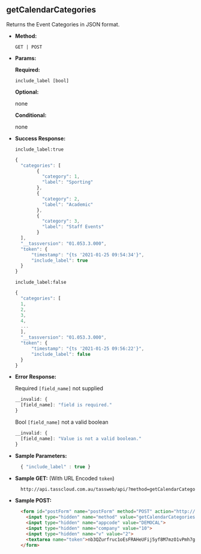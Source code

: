 **getCalendarCategories**
----
  Returns the Event Categories in JSON format.

* **Method:**

  `GET | POST`
  
*  **Params:**

   **Required:**
 
   `include_label [bool]`
   
   **Optional:**
 
   none

   **Conditional:**

   none

* **Success Response:**
    
    `include_label:true`

    ```javascript
    {
      "categories": [
            {
              "category": 1,
              "label": "Sporting"
            },
            {
              "category": 2,
              "label": "Academic"
            },
            {
              "category": 3,
              "label": "Staff Events"
            }
      ],
      "__tassversion": "01.053.3.000",
      "token": {
          "timestamp": "{ts '2021-01-25 09:54:34'}",
          "include_label": true
      }
    }
  ```

  `include_label:false`

    ```javascript
    {
      "categories": [
      1,
      2,
      3,
      4,
      ...
      ],
      "__tassversion": "01.053.3.000",
      "token": {
          "timestamp": "{ts '2021-01-25 09:56:22'}",
          "include_label": false
      }
    }
  ```
 
* **Error Response:**

   Required `[field_name]` not supplied
    ```javascript
    __invalid: {
      [field_name]: "field is required."
    }
    ```
    
    Bool `[field_name]` not a valid boolean
    ```javascript
    __invalid: {
      [field_name]: "Value is not a valid boolean."
    }
    ```
    
* **Sample Parameters:**

  ```javascript
    { "include_label" : true }
  ```

* **Sample GET:** (With URL Encoded `token`)

  ```HTML
    http://api.tasscloud.com.au/tassweb/api/?method=getCalendarCategories&appcode=DEMOCAL&company=10&v=2&token=nb3QZurfruc1oEsFRAHeUFij5yf8M7mzO1vPmh7giNc%3D
  ```
  
* **Sample POST:**

  ```HTML
    <form id="postForm" name="postForm" method="POST" action="http://api.tasscloud.com.au/tassweb/api/">
      <input type="hidden" name="method" value="getCalendarCategories">
      <input type="hidden" name="appcode" value="DEMOCAL">
      <input type="hidden" name="company" value="10">
      <input type="hidden" name="v" value="2">
      <textarea name="token">nb3QZurfruc1oEsFRAHeUFij5yf8M7mzO1vPmh7giNc=</textarea>
    </form>
  ```
